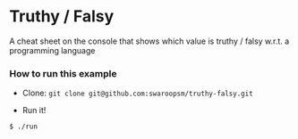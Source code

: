 # Truthy / Falsy

A cheat sheet on the console that shows which value is truthy / falsy w.r.t. a programming language

### How to run this example

- Clone: `git clone git@github.com:swaroopsm/truthy-falsy.git`

- Run it!

~~~
$ ./run
~~~
